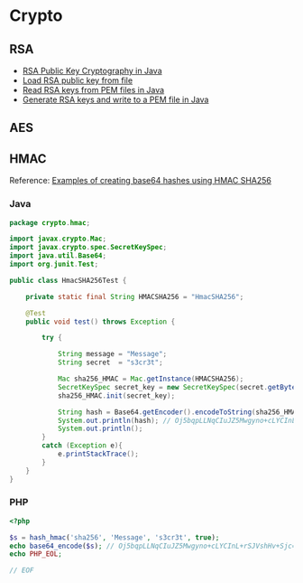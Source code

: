 Crypto
======

## RSA

 - [RSA Public Key Cryptography in Java](http://codeartisan.blogspot.com/2009/05/public-key-cryptography-in-java.html)
 - [Load RSA public key from file](https://stackoverflow.com/questions/11410770/load-rsa-public-key-from-file)
 - [Read RSA keys from PEM files in Java](https://www.txedo.com/blog/java-read-rsa-keys-pem-file/)
 - [Generate RSA keys and write to a PEM file in Java](https://www.txedo.com/blog/java-generate-rsa-keys-write-pem-file/)

## AES

## HMAC

Reference: [Examples of creating base64 hashes using HMAC SHA256](https://www.jokecamp.com/blog/examples-of-creating-base64-hashes-using-hmac-sha256-in-different-languages/)

### Java
```java
package crypto.hmac;

import javax.crypto.Mac;
import javax.crypto.spec.SecretKeySpec;
import java.util.Base64;
import org.junit.Test;

public class HmacSHA256Test {

    private static final String HMACSHA256 = "HmacSHA256";

    @Test
    public void test() throws Exception {

        try {

            String message = "Message";
            String secret  = "s3cr3t";

            Mac sha256_HMAC = Mac.getInstance(HMACSHA256);
            SecretKeySpec secret_key = new SecretKeySpec(secret.getBytes(), HMACSHA256);
            sha256_HMAC.init(secret_key);

            String hash = Base64.getEncoder().encodeToString(sha256_HMAC.doFinal(message.getBytes()));
            System.out.println(hash); // Oj5bqpLLNqCIuJZ5Mwgyno+cLYCInL+rSJVshHv+Sjc=
            System.out.println();
        }
        catch (Exception e){
            e.printStackTrace();
        }
    }
}
```

### PHP

```php
<?php

$s = hash_hmac('sha256', 'Message', 's3cr3t', true);
echo base64_encode($s); // Oj5bqpLLNqCIuJZ5Mwgyno+cLYCInL+rSJVshHv+Sjc=
echo PHP_EOL;

// EOF

```